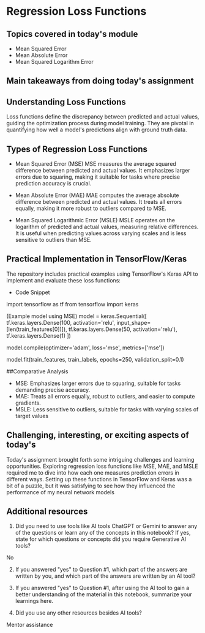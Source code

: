 # Regression Loss Functions

## Topics covered in today's module
* Mean Squared Error
* Mean Absolute Error
* Mean Squared Logarithm Error

## Main takeaways from doing today's assignment

## Understanding Loss Functions
Loss functions define the discrepancy between predicted and actual values, guiding the optimization process during model training. They are pivotal in quantifying how well a model's predictions align with ground truth data.

## Types of Regression Loss Functions
- Mean Squared Error (MSE)
MSE measures the average squared difference between predicted and actual values. It emphasizes larger errors due to squaring, making it suitable for tasks where precise prediction accuracy is crucial.

- Mean Absolute Error (MAE)
MAE computes the average absolute difference between predicted and actual values. It treats all errors equally, making it more robust to outliers compared to MSE.

- Mean Squared Logarithmic Error (MSLE)
MSLE operates on the logarithm of predicted and actual values, measuring relative differences. It is useful when predicting values across varying scales and is less sensitive to outliers than MSE.

## Practical Implementation in TensorFlow/Keras
The repository includes practical examples using TensorFlow's Keras API to implement and evaluate these loss functions:

- Code Snippet

import tensorflow as tf
from tensorflow import keras

(Example model using MSE)
model = keras.Sequential([
    tf.keras.layers.Dense(100, activation='relu', input_shape=[len(train_features[0])]),
    tf.keras.layers.Dense(50, activation='relu'),
    tf.keras.layers.Dense(1)
])

model.compile(optimizer='adam',
              loss='mse',
              metrics=['mse'])

model.fit(train_features, train_labels, epochs=250, validation_split=0.1)

##Comparative Analysis

- MSE: Emphasizes larger errors due to squaring, suitable for tasks demanding precise accuracy.
- MAE: Treats all errors equally, robust to outliers, and easier to compute gradients.
- MSLE: Less sensitive to outliers, suitable for tasks with varying scales of target values

## Challenging, interesting, or exciting aspects of today's 

Today's assignment brought forth some intriguing challenges and learning opportunities. Exploring regression loss functions like MSE, MAE, and MSLE required me to dive into how each one measures prediction errors in different ways. Setting up these functions in TensorFlow and Keras was a bit of a puzzle, but it was satisfying to see how they influenced the performance of my neural network models

## Additional resources
1. Did you need to use tools like AI tools ChatGPT or Gemini to answer any of the questions or learn any of the concepts in this notebook? If  yes, state for which questions or concepts did you require Generative AI tools? 

No

2. If you answered "yes" to Question #1, which part of the answers are written by you, and which part of the answers are written by an AI tool? 

3. If you answered "yes" to Question #1, after using the AI tool to gain a better understanding of the material in this notebook, summarize your learnings here.

4. Did you use any other resources besides AI tools?

Mentor assistance
